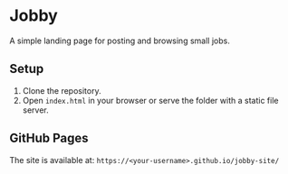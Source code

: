 # Jobby

A simple landing page for posting and browsing small jobs.

## Setup

1. Clone the repository.
2. Open `index.html` in your browser or serve the folder with a static file server.

## GitHub Pages

The site is available at: `https://<your-username>.github.io/jobby-site/`


